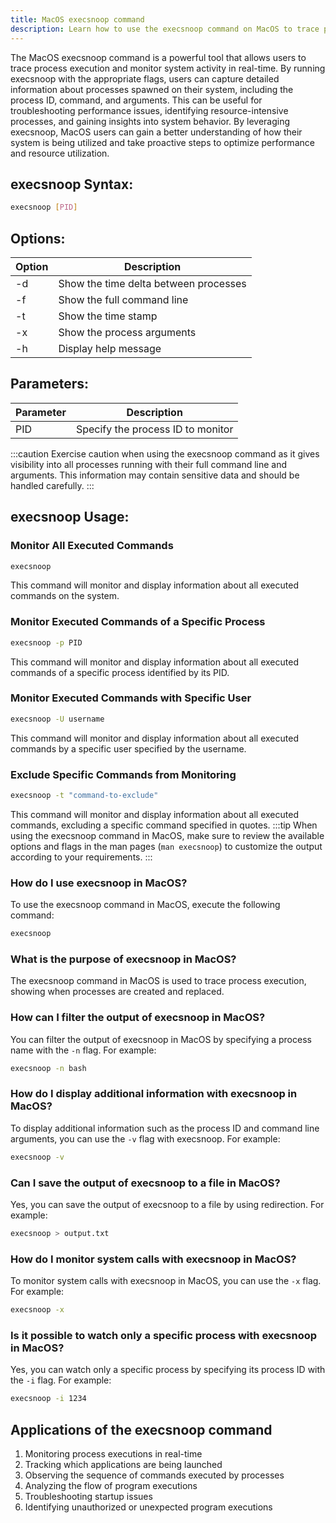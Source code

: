 ```yaml
---
title: MacOS execsnoop command
description: Learn how to use the execsnoop command on MacOS to trace process execution and monitor system activity.
---
```


The MacOS execsnoop command is a powerful tool that allows users to trace process execution and monitor system activity in real-time. By running execsnoop with the appropriate flags, users can capture detailed information about processes spawned on their system, including the process ID, command, and arguments. This can be useful for troubleshooting performance issues, identifying resource-intensive processes, and gaining insights into system behavior. By leveraging execsnoop, MacOS users can gain a better understanding of how their system is being utilized and take proactive steps to optimize performance and resource utilization.
## execsnoop Syntax:
```bash
execsnoop [PID]
```

## Options:
| Option        | Description                           |
|---------------|---------------------------------------|
| -d            | Show the time delta between processes |
| -f            | Show the full command line            |
| -t            | Show the time stamp                   |
| -x            | Show the process arguments            |
| -h            | Display help message                  |

## Parameters:
| Parameter | Description         |
|-----------|---------------------|
| PID       | Specify the process ID to monitor   |

:::caution
Exercise caution when using the execsnoop command as it gives visibility into all processes running with their full command line and arguments. This information may contain sensitive data and should be handled carefully.
:::
## execsnoop Usage:
### Monitor All Executed Commands
```bash
execsnoop
```
This command will monitor and display information about all executed commands on the system.

### Monitor Executed Commands of a Specific Process
```bash
execsnoop -p PID
```
This command will monitor and display information about all executed commands of a specific process identified by its PID.

### Monitor Executed Commands with Specific User
```bash
execsnoop -U username
```
This command will monitor and display information about all executed commands by a specific user specified by the username.

### Exclude Specific Commands from Monitoring
```bash
execsnoop -t "command-to-exclude"
```
This command will monitor and display information about all executed commands, excluding a specific command specified in quotes.
:::tip
When using the execsnoop command in MacOS, make sure to review the available options and flags in the man pages (`man execsnoop`) to customize the output according to your requirements.
:::

### How do I use execsnoop in MacOS?
To use the execsnoop command in MacOS, execute the following command:
```bash
execsnoop
```

### What is the purpose of execsnoop in MacOS?
The execsnoop command in MacOS is used to trace process execution, showing when processes are created and replaced.

### How can I filter the output of execsnoop in MacOS?
You can filter the output of execsnoop in MacOS by specifying a process name with the `-n` flag. For example:
```bash
execsnoop -n bash
```

### How do I display additional information with execsnoop in MacOS?
To display additional information such as the process ID and command line arguments, you can use the `-v` flag with execsnoop. For example:
```bash
execsnoop -v
```

### Can I save the output of execsnoop to a file in MacOS?
Yes, you can save the output of execsnoop to a file by using redirection. For example:
```bash
execsnoop > output.txt
```

### How do I monitor system calls with execsnoop in MacOS?
To monitor system calls with execsnoop in MacOS, you can use the `-x` flag. For example:
```bash
execsnoop -x
```

### Is it possible to watch only a specific process with execsnoop in MacOS?
Yes, you can watch only a specific process by specifying its process ID with the `-i` flag. For example:
```bash
execsnoop -i 1234
```

## Applications of the execsnoop command

1. Monitoring process executions in real-time
2. Tracking which applications are being launched
3. Observing the sequence of commands executed by processes
4. Analyzing the flow of program executions
5. Troubleshooting startup issues
6. Identifying unauthorized or unexpected program executions